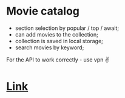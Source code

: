 # Movie catalog


- section selection by popular / top / await;
- can add movies to the collection;
- collection is saved in local storage;
- search movies by keyword;

For the API to work correctly - use vpn ✌

# [Link](https://ilya-potapow.github.io/movie-catalog/)
